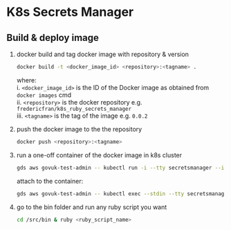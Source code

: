 # K8s Secrets Manager

## Build & deploy image

1. docker build and  tag docker image with repository & version

   ```sh
   docker build -t <docker_image_id> <repository>:<tagname> .
   ```

   where:  
   i. `<docker_image_id>` is the ID of the Docker image as obtained from `docker images` cmd  
   ii. `<repository>` is the docker repository e.g. `fredericfran/k8s_ruby_secrets_manager`  
   iii. `<tagname>` is the tag of the image e.g. `0.0.2`

1. push the docker image to the the repository

   ```sh
   docker push <repository>:<tagname>
   ```

1. run a one-off container of the docker image in k8s cluster

   ```sh
   gds aws govuk-test-admin -- kubectl run -i --tty secretsmanager --image=<repository>/<tagname> --restart=Never --overrides='{ "apiVersion": "v1", "spec": {"serviceAccountName": "signon-secrets-management" } }' -- /bin/bash  
   ```

   attach to the container:

   ```sh
   gds aws govuk-test-admin -- kubectl exec --stdin --tty secretsmanager -- /bin/bash
   ```

1. go to the bin folder and run any ruby script you want

   ```sh
   cd /src/bin & ruby <ruby_script_name>
   ```
